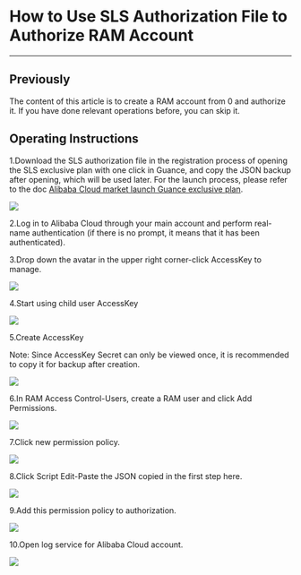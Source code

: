 # How to Use SLS Authorization File to Authorize RAM Account

---

## Previously

The content of this article is to create a RAM account from 0 and authorize it. If you have done relevant operations before, you can skip it.

## Operating Instructions

1.Download the SLS authorization file in the registration process of opening the SLS exclusive plan with one click in Guance, and copy the JSON backup after opening, which will be used later. For the launch process, please refer to the doc [Alibaba Cloud market launch Guance exclusive plan](../commercial-aliyun-sls.md).

![](../img/1.sls_6.jpeg)

2.Log in to Alibaba Cloud through your main account and perform real-name authentication (if there is no prompt, it means that it has been authenticated).

3.Drop down the avatar in the upper right corner-click AccessKey to manage.

![](../img/1.RAM.png)

4.Start using child user AccessKey

![](../img/2.RAM.png)

5.Create AccessKey

Note: Since AccessKey Secret can only be viewed once, it is recommended to copy it for backup after creation.

![](../img/3.RAM.png)

6.In RAM Access Control-Users, create a RAM user and click Add Permissions.

![](../img/4.RAM.png)

7.Click new permission policy.

![](../img/5.RAM.png)

8.Click Script Edit-Paste the JSON copied in the first step here.

![](../img/6.RAM.png)

9.Add this permission policy to authorization.

![](../img/7.RAM.png)

10.Open log service for Alibaba Cloud account.

![](../img/8.RAM.png)
